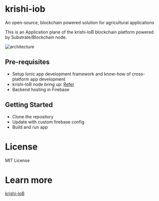 # krishi-iob
An open-source, blockchain powered solution for agricultural applications

This is an Application plane of the krishi-IoB blockchain platform powered by Substrate/Blockchain node.

![architecture](https://1.bp.blogspot.com/-oFbSLzMtp78/YLNsCUEbDiI/AAAAAAAAPyA/lYkQwOwpf1cpUBjEv8m8T6m6mBRJSuw-ACLcBGAsYHQ/s986/2.png)

## Pre-requisites
- Setup Ionic app development framework and know-how of cross-platform app development
- krishi-IoB node bring up: [Refer](https://github.com/sivakatru/krishi-iob-node)
- Backend hosting in Firebase

## Getting Started
- Clone the repository
- Update with custom firebase config
- Build and run app

# License
MIT License

# Learn more 
[krishi-IoB](https://krishi-iob.blogspot.com/)
